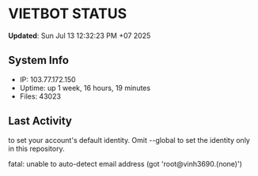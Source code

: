 # VIETBOT STATUS
**Updated**: Sun Jul 13 12:32:23 PM +07 2025

## System Info
- IP: 103.77.172.150
- Uptime: up 1 week, 16 hours, 19 minutes
- Files: 43023

## Last Activity

to set your account's default identity.
Omit --global to set the identity only in this repository.

fatal: unable to auto-detect email address (got 'root@vinh3690.(none)')
